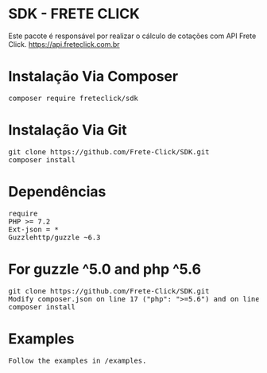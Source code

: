 # SDK - FRETE CLICK

Este pacote é responsável por realizar o cálculo de cotações com API Frete Click.
https://api.freteclick.com.br


# Instalação Via Composer
<pre>
composer require freteclick/sdk
</pre>

# Instalação Via Git
<pre>
git clone https://github.com/Frete-Click/SDK.git
composer install
</pre>

# Dependências
<pre>
require
PHP >= 7.2
Ext-json = *
Guzzlehttp/guzzle ~6.3
</pre>

# For guzzle ^5.0 and php ^5.6
<pre>
git clone https://github.com/Frete-Click/SDK.git
Modify composer.json on line 17 ("php": ">=5.6") and on line 19 ("guzzlehttp/guzzle": ">=5.0")
composer install
</pre>

# Examples
<pre>
Follow the examples in /examples.
</pre>
